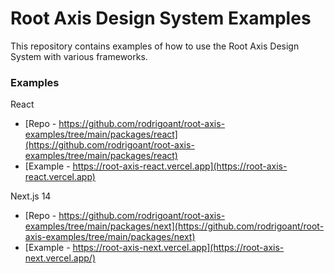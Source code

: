 # Root Axis Design System Examples

This repository contains examples of how to use the Root Axis Design System with various frameworks.

### Examples

React

- [Repo - https://github.com/rodrigoant/root-axis-examples/tree/main/packages/react](https://github.com/rodrigoant/root-axis-examples/tree/main/packages/react)
- [Example - https://root-axis-react.vercel.app](https://root-axis-react.vercel.app)

Next.js 14

- [Repo - https://github.com/rodrigoant/root-axis-examples/tree/main/packages/next](https://github.com/rodrigoant/root-axis-examples/tree/main/packages/next)
- [Example - https://root-axis-next.vercel.app](https://root-axis-next.vercel.app/)
